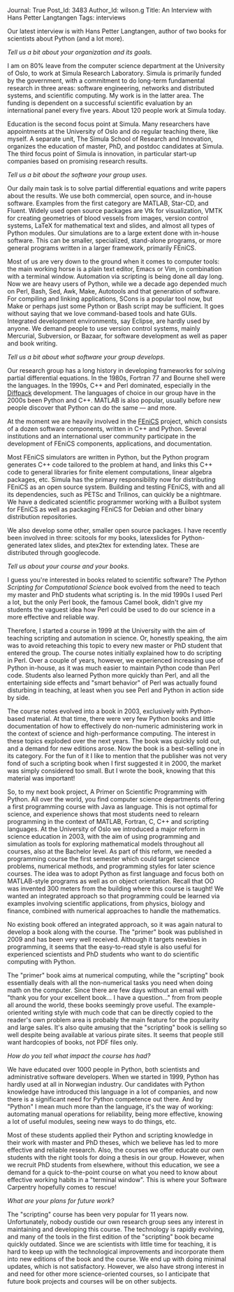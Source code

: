 Journal: True
Post_Id: 3483
Author_Id: wilson.g
Title: An Interview with Hans Petter Langtangen
Tags: interviews

<p>Our latest interview is with Hans Petter Langtangen, author of two books for scientists about Python (and a lot more).</p>
<p><em>Tell us a bit about your organization and its goals.</em></p>
<p>I am on 80% leave from the computer science department at the University of Oslo, to work at Simula Research Laboratory. Simula is primarily funded by the government, with a commitment to do long-term fundamental research in three areas: software engineering, networks and distributed systems, and scientific computing. My work is in the latter area. The funding is dependent on a successful scientific evaluation by an international panel every five years.  About 120 people work at Simula today.</p>
<p>Education is the second focus point at Simula. Many researchers have appointments at the University of Oslo and do regular teaching there, like myself. A separate unit, The Simula School of Research and Innovation, organizes the education of master, PhD, and postdoc candidates at Simula. The third focus point of Simula is innovation, in particular start-up companies based on promising research results.</p>
<p><em>Tell us a bit about the software your group uses.</em></p>
<p>Our daily main task is to solve partial differential equations and write papers about the results. We use both commercial, open source, and in-house software.  Examples from the first category are MATLAB, Star-CD, and Fluent. Widely used open source packages are Vtk for visualization, VMTK for creating geometries of blood vessels from images, version control systems, LaTeX for mathematical text and slides, and almost all types of Python modules.  Our simulations are to a large extent done with in-house software. This can be smaller, specialized, stand-alone programs, or more general programs written in a larger framework, primarily FEniCS.</p>
<p>Most of us are very down to the ground when it comes to computer tools: the main working horse is a plain text editor, Emacs or Vim, in combination with a terminal window. Automation via scripting is being done all day long. Now we are heavy users of Python, while we a decade ago depended much on Perl, Bash, Sed, Awk, Make, Autotools and that generation of software. For compiling and linking applications, SCons is a popular tool now, but Make or perhaps just some Python or Bash script may be sufficient.  It goes without saying that we love command-based tools and hate GUIs. Integrated development environments, say Eclipse, are hardly used by anyone. We demand people to use version control systems, mainly Mercurial, Subversion, or Bazaar, for software development as well as paper and book writing.</p>
<p><em>Tell us a bit about what software your group develops.</em></p>
<p>Our research group has a long history in developing frameworks for solving partial differential equations. In the 1980s, Fortran 77 and Bourne shell were the languages. In the 1990s, C++ and Perl dominated, especially in the <a href="http://diffpack.com">Diffpack</a> development.  The languages of choice in our group have in the 2000s been Python and C++. MATLAB is also popular, usually before new people discover that Python can do the same &mdash; and more.</p>
<p>At the moment we are heavily involved in the <a href="{{root_path}}/blog/2010/07/an-interview-with-hans-petter-langtangen.html">FEniCS</a> project, which consists of a dozen software components, written in C++ and Python. Several institutions and an international user community participate in the development of FEniCS components, applications, and documentation.</p>
<p>Most FEniCS simulators are written in Python, but the Python program generates C++ code tailored to the problem at hand, and links this C++ code to general libraries for finite element computations, linear algebra packages, etc. Simula has the primary responsibility now for distributing FEniCS as an open source system. Building and testing FEniCS, with and all its dependencies, such as PETSc and Trilinos, can quickly be a nightmare.  We have a dedicated scientific programmer working with a Builbot system for FEniCS as well as packaging FEniCS for Debian and other binary distribution repositories.</p>
<p>We also develop some other, smaller open source packages.  I have recently been involved in three: scitools for my books, latexslides for Python-generated latex slides, and ptex2tex for extending latex. These are distributed through googlecode.</p>
<p><em>Tell us about your course and your books.</em></p>
<p>I guess you're interested in books related to scientific software? The <em>Python Scripting for Computational Science</em> book evolved from the need to teach my master and PhD students what scripting is. In the mid 1990s I used Perl a lot, but the only Perl book, the famous Camel book, didn't give my students the vaguest idea how Perl could be used to do our science in a more effective and reliable way.</p>
<p>Therefore, I started a course in 1999 at the University with the aim of teaching scripting and automation in science. Or, honestly speaking, the aim was to avoid reteaching this topic to every new master or PhD student that entered the group. The course notes initially explained how to do scripting in Perl. Over a couple of years, however, we experienced increasing use of Python in-house, as it was much easier to maintain Python code than Perl code. Students also learned Python more quickly than Perl, and all the entertaining side effects and "smart behavior" of Perl was actually found disturbing in teaching, at least when you see Perl and Python in action side by side.</p>
<p>The course notes evolved into a book in 2003, exclusively with Python-based material. At that time, there were very few Python books and little documentation of how to effectively do non-numeric administering work in the context of science and high-performance computing. The interest in these topics exploded over the next years. The book was quickly sold out, and a demand for new editions arose. Now the book is a best-selling one in its category. For the fun of it I like to mention that the publisher was not very fond of such a scripting book when I first suggested it in 2000, the market was simply considered too small. But I wrote the book, knowing that this material was important!</p>
<p>So, to my next book project, A Primer on Scientific Programming with Python. All over the world, you find computer science departments offering a first programming course with Java as language. This is not optimal for science, and experience shows that most students need to relearn programming in the context of MATLAB, Fortran, C, C++ and scripting languages. At the University of Oslo we introduced a major reform in science education in 2003, with the aim of using programming and simulation as tools for exploring mathematical models throughout all courses, also at the Bachelor level. As part of this reform, we needed a programming course the first semester which could target science problems, numerical methods, and programming styles for later science courses. The idea was to adopt Python as first language and focus both on MATLAB-style programs as well as on object orientation. Recall that OO was invented 300 meters from the building where this course is taught! We wanted an integrated approach so that programming could be learned via examples involving scientific applications, from physics, biology and finance, combined with numerical approaches to handle the mathematics.</p>
<p>No existing book offered an integrated approach, so it was again natural to develop a book along with the course. The "primer" book was published in 2009 and has been very well received. Although it targets newbies in programming, it seems that the easy-to-read style is also useful for experienced scientists and PhD students who want to do scientific computing with Python.</p>
<p>The "primer" book aims at numerical computing, while the "scripting" book essentially deals with all the non-numerical tasks you need when doing math on the computer. Since there are few days without an email with "thank you for your excellent book... I have a question..." from from people all around the world, these books seemingly prove useful. The example-oriented writing style with much code that can be directly copied to the reader's own problem area is probably the main feature for the popularity and large sales. It's also quite amusing that the "scripting" book is selling so well despite being available at various pirate sites. It seems that people still want hardcopies of books, not PDF files only.</p>
<p><em>How do you tell what impact the course has had?</em></p>
<p>We have educated over 1000 people in Python, both scientists and administrative software developers. When we started in 1999, Python has hardly used at all in Norwegian industry. Our candidates with Python knowledge have introduced this language in a lot of companies, and now there is a significant need for Python competence out there. And by "Python" I mean much more than the language, it's the way of working: automating manual operations for reliability, being more effective, knowing a lot of useful modules, seeing new ways to do things, etc.</p>
<p>Most of these students applied their Python and scripting knowledge in their work with master and PhD theses, which we believe has led to more effective and reliable research. Also, the courses we offer educate our own students with the right tools for doing a thesis in our group. However, when we recruit PhD students from elsewhere, without this education, we see a demand for a quick to-the-point course on what you need to know about effective working habits in a "terminal window". This is where your Software Carpentry hopefully comes to rescue!</p>
<p><em>What are your plans for future work?</em></p>
<p>The "scripting" course has been very popular for 11 years now. Unfortunately, nobody oustide our own research group sees any interest in maintaining and developing this course. The technology is rapidly evolving, and many of the tools in the first edition of the "scripting" book became quickly outdated. Since we are scientists with little time for teaching, it is hard to keep up with the technological improvements and incorporate them into new editions of the book and the course. We end up with doing minimal updates, which is not satisfactory. However, we also have strong interest in and need for other more science-oriented courses, so I anticipate that future book projects and courses will be on other subjects.</p>
